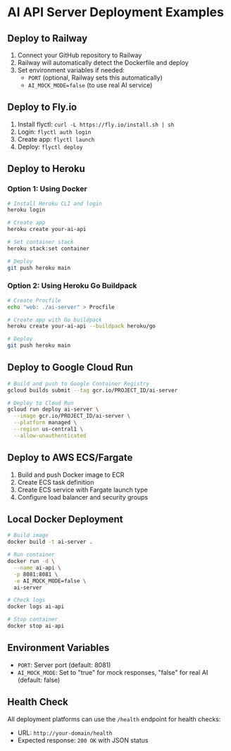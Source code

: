 # AI API Server Deployment Examples

## Deploy to Railway

1. Connect your GitHub repository to Railway
2. Railway will automatically detect the Dockerfile and deploy
3. Set environment variables if needed:
   - `PORT` (optional, Railway sets this automatically)
   - `AI_MOCK_MODE=false` (to use real AI service)

## Deploy to Fly.io

1. Install flyctl: `curl -L https://fly.io/install.sh | sh`
2. Login: `flyctl auth login`
3. Create app: `flyctl launch`
4. Deploy: `flyctl deploy`

## Deploy to Heroku

### Option 1: Using Docker
```bash
# Install Heroku CLI and login
heroku login

# Create app
heroku create your-ai-api

# Set container stack
heroku stack:set container

# Deploy
git push heroku main
```

### Option 2: Using Heroku Go Buildpack
```bash
# Create Procfile
echo "web: ./ai-server" > Procfile

# Create app with Go buildpack
heroku create your-ai-api --buildpack heroku/go

# Deploy
git push heroku main
```

## Deploy to Google Cloud Run

```bash
# Build and push to Google Container Registry
gcloud builds submit --tag gcr.io/PROJECT_ID/ai-server

# Deploy to Cloud Run
gcloud run deploy ai-server \
  --image gcr.io/PROJECT_ID/ai-server \
  --platform managed \
  --region us-central1 \
  --allow-unauthenticated
```

## Deploy to AWS ECS/Fargate

1. Build and push Docker image to ECR
2. Create ECS task definition
3. Create ECS service with Fargate launch type
4. Configure load balancer and security groups

## Local Docker Deployment

```bash
# Build image
docker build -t ai-server .

# Run container
docker run -d \
  --name ai-api \
  -p 8081:8081 \
  -e AI_MOCK_MODE=false \
  ai-server

# Check logs
docker logs ai-api

# Stop container
docker stop ai-api
```

## Environment Variables

- `PORT`: Server port (default: 8081)
- `AI_MOCK_MODE`: Set to "true" for mock responses, "false" for real AI (default: false)

## Health Check

All deployment platforms can use the `/health` endpoint for health checks:
- URL: `http://your-domain/health`
- Expected response: `200 OK` with JSON status